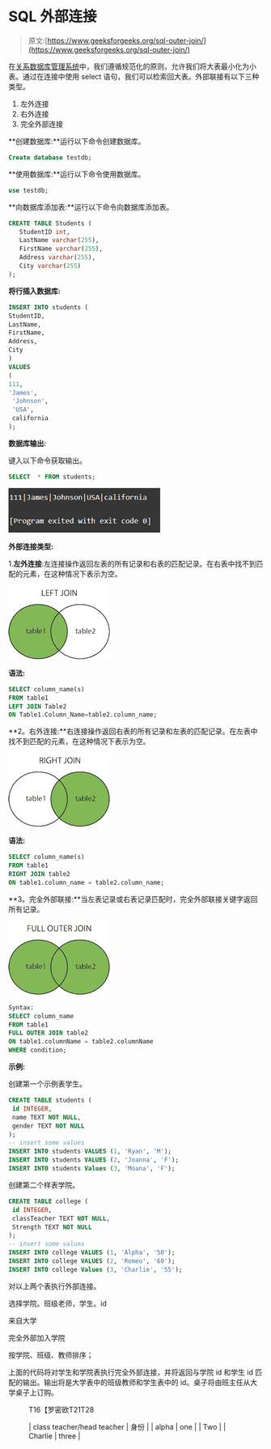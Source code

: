 # SQL 外部连接

> 原文:[https://www.geeksforgeeks.org/sql-outer-join/](https://www.geeksforgeeks.org/sql-outer-join/)

在[关系数据库管理系统](https://www.geeksforgeeks.org/rdbms-full-form/)中，我们遵循规范化的原则，允许我们将大表最小化为小表。通过在连接中使用 select 语句，我们可以检索回大表。外部联接有以下三种类型。

1.  左外连接
2.  右外连接
3.  完全外部连接

**创建数据库:**运行以下命令创建数据库。

```sql
Create database testdb;
```

**使用数据库:**运行以下命令使用数据库。

```sql
use testdb;
```

**向数据库添加表:**运行以下命令向数据库添加表。

```sql
CREATE TABLE Students (
   StudentID int,
   LastName varchar(255),
   FirstName varchar(255),
   Address varchar(255),
   City varchar(255)
);
```

**将行插入数据库:**

```sql
INSERT INTO students (
StudentID,
LastName,
FirstName,
Address,
City
)
VALUES
(
111, 
'James',
 'Johnson',
 'USA',
 california
);
```

**数据库输出:**

键入以下命令获取输出。

```sql
SELECT  * FROM students;
```

![](img/3afd6bd7fb7c39ccd2ad85fead2347f0.png)

**外部连接类型:**

1.**左外连接**:左连接操作返回左表的所有记录和右表的匹配记录。在右表中找不到匹配的元素，在这种情况下表示为空。

![](img/996bd2eff327460a4a384a40826bd24c.png)

**语法:**

```sql
SELECT column_name(s)
FROM table1
LEFT JOIN Table2 
ON Table1.Column_Name=table2.column_name;
```

**2。右外连接:**右连接操作返回右表的所有记录和左表的匹配记录。在左表中找不到匹配的元素，在这种情况下表示为空。

![](img/b3f69609b92e60c2fd1c53e7ce1dbd70.png)

**语法:**

```sql
SELECT column_name(s)
FROM table1
RIGHT JOIN table2
ON table1.column_name = table2.column_name;
```

**3。完全外部联接:**当左表记录或右表记录匹配时，完全外部联接关键字返回所有记录。

![](img/f5d37b67ac3800ed43725b7eac535533.png)

```sql
Syntax:
SELECT column_name
FROM table1
FULL OUTER JOIN table2
ON table1.columnName = table2.columnName
WHERE condition;
```

**示例:**

创建第一个示例表学生。

```sql
CREATE TABLE students (
 id INTEGER,
 name TEXT NOT NULL,
 gender TEXT NOT NULL
);
-- insert some values
INSERT INTO students VALUES (1, 'Ryan', 'M');
INSERT INTO students VALUES (2, 'Joanna', 'F');
INSERT INTO students Values (3, 'Moana', 'F');
```

创建第二个样表学院。

```sql
CREATE TABLE college (
 id INTEGER,
 classTeacher TEXT NOT NULL,
 Strength TEXT NOT NULL
);
-- insert some values
INSERT INTO college VALUES (1, 'Alpha', '50');
INSERT INTO college VALUES (2, 'Romeo', '60');
INSERT INTO college Values (3, 'Charlie', '55');
```

对以上两个表执行外部连接。

选择学院。班级老师，学生。id

来自大学

完全外部加入学院

按学院、班级、教师排序；

上面的代码将对学生和学院表执行完全外部连接，并将返回与学院 id 和学生 id 匹配的输出。输出将是大学表中的班级教师和学生表中的 id。桌子将由班主任从大学桌子上订购。

<figure class="table">T16【罗密欧T21T28

| class teacher/head teacher | 身份 |
| alpha | one |
| Two |
| Charlie | three |

</figure>